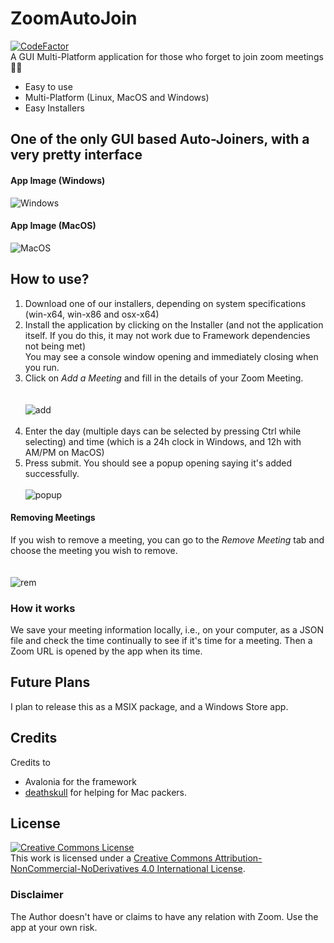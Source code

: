 # ZoomAutoJoin
[![CodeFactor](https://www.codefactor.io/repository/github/djthegr8/zoomautojoin/badge)](https://www.codefactor.io/repository/github/djthegr8/zoomautojoin)                        
A GUI Multi-Platform application for those who forget to join zoom meetings 🤦‍♂️
- Easy to use
- Multi-Platform (Linux, MacOS and Windows)
- Easy Installers
## One of the only GUI based Auto-Joiners, with a very pretty interface
#### App Image (Windows)
![Windows](https://media.discordapp.net/attachments/758922634749542420/799545769798402048/unknown.png?width=1135&height=586)
#### App Image (MacOS)
![MacOS](https://media.discordapp.net/attachments/737570380033687613/799523465199484999/Screen_Shot_2021-01-15_at_11.50.45_AM.png?width=1135&height=586)
## How to use?
1. Download one of our installers, depending on system specifications (win-x64, win-x86 and osx-x64) 
2. Install the application by clicking on the Installer (and not the application itself. If you do this, it may not work due to Framework dependencies not being met)<br />You may see a console window opening and immediately closing when you run.<br />
3. Click on *Add a Meeting* and fill in the details of your Zoom Meeting. <br /><br />               
![add](https://media.discordapp.net/attachments/758922634749542420/799554109451272212/unknown.png?width=322&height=269)<br /><br />
4. Enter the day (multiple days can be selected by pressing Ctrl while selecting) and time (which is a 24h clock in Windows, and 12h with AM/PM on MacOS)
5. Press submit. You should see a popup opening saying it's added successfully.                            <br /><br />
![popup](https://media.discordapp.net/attachments/758922634749542420/799553648681549865/unknown.png?width=350&height=100)<br />
#### Removing Meetings
If you wish to remove a meeting, you can go to the *Remove Meeting* tab and choose the meeting you wish to remove.          <br /><br />           
![rem](https://media.discordapp.net/attachments/758922634749542420/799554767067676702/unknown.png?width=550&height=150)
### How it works
We save your meeting information locally, i.e., on your computer, as a JSON file and check the time continually to see if it's time for a meeting. Then a Zoom URL is opened by the app when its time.
## Future Plans
I plan to release this as a MSIX package, and a Windows Store app.
## Credits
Credits to 
- Avalonia for the framework
- [deathskull](https://github.com/deathskull728) for helping for Mac packers.
           
## License
<a rel="license" href="http://creativecommons.org/licenses/by-nc-nd/4.0/"><img alt="Creative Commons License" style="border-width:0" src="https://i.creativecommons.org/l/by-nc-nd/4.0/88x31.png" /></a><br />This work is licensed under a <a rel="license" href="http://creativecommons.org/licenses/by-nc-nd/4.0/">Creative Commons Attribution-NonCommercial-NoDerivatives 4.0 International License</a>.

### Disclaimer
The Author doesn't have or claims to have any relation with Zoom. Use the app at your own risk.
